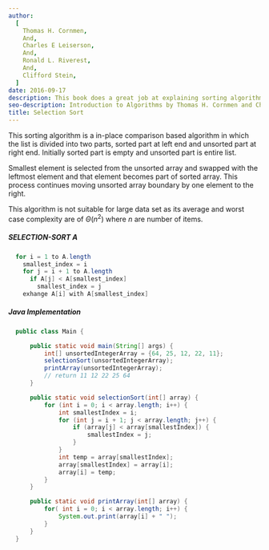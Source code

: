 ```yaml
---
author:
  [
    Thomas H. Cornmen,
    And,
    Charles E Leiserson,
    And,
    Ronald L. Riverest,
    And,
    Clifford Stein,
  ]
date: 2016-09-17
description: This book does a great job at explaining sorting algorithms and data structures with the help of visual figures. It's very math intensive, going over proofs and concepts of the materials. The main reason I bought the book was to understand the basic sorting algorithms and data structures. It give me a better understanding of the time and space complexity in terms of Big O Notation.
seo-description: Introduction to Algorithms by Thomas H. Cornmen and Charles E Leiserson and Ronald L. Riverest and Clifford Stein notes.
title: Selection Sort
---
```


This sorting algorithm is a in-place comparison based algorithm in which the list is divided into two parts, sorted part at left end and unsorted part at right end. Initially sorted part is empty and unsorted part is entire list.

Smallest element is selected from the unsorted array and swapped with the leftmost element and that element becomes part of sorted array. This process continues moving unsorted array boundary by one element to the right.

This algorithm is not suitable for large data set as its average and worst case complexity are of $\Theta(n^2)$ where $n$ are number of items.

##### SELECTION-SORT A

```java
  for i = 1 to A.length
    smallest_index = i
    for j = i + 1 to A.length
      if A[j] < A[smallest_index]
        smallest_index = j
    exhange A[i] with A[smallest_index]
```

##### Java Implementation

```java
  public class Main {

      public static void main(String[] args) {
          int[] unsortedIntegerArray = {64, 25, 12, 22, 11};
          selectionSort(unsortedIntegerArray);
          printArray(unsortedIntegerArray);
          // return 11 12 22 25 64
      }

      public static void selectionSort(int[] array) {
          for (int i = 0; i < array.length; i++) {
              int smallestIndex = i;
              for (int j = i + 1; j < array.length; j++) {
                  if (array[j] < array[smallestIndex]) {
                      smallestIndex = j;
                  }
              }
              int temp = array[smallestIndex];
              array[smallestIndex] = array[i];
              array[i] = temp;
          }
      }

      public static void printArray(int[] array) {
          for( int i = 0; i < array.length; i++) {
              System.out.print(array[i] + " ");
          }
      }
  }
```
